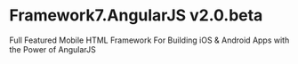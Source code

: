 Framework7.AngularJS v2.0.beta
==========

Full Featured Mobile HTML Framework For Building iOS & Android Apps with the Power of AngularJS
